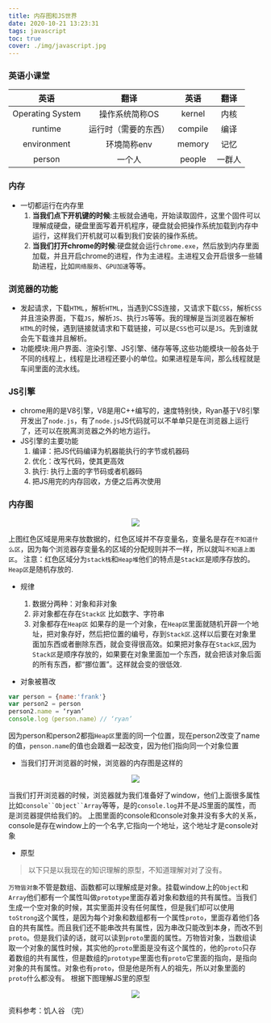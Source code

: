 ```yaml
---
title: 内存图和JS世界
date: 2020-10-21 13:23:31
tags: javascript
toc: true
cover: ./img/javascript.jpg
---
```

### __英语小课堂__
|英语|翻译|英语|翻译|
|:----:|:----:|:----:|:----:|
|Operating System|操作系统简称OS|kernel|内核|
|runtime|运行时（需要的东西）|compile|编译|
|environment|环境简称env|memory|记忆|
|person|一个人|people|一群人|
<!--more-->
### __内存__
* 一切都运行在内存里
	1. __当我们点下开机键的时候__:主板就会通电，开始读取固件，这里个固件可以理解成硬盘，硬盘里面写着开机程序，硬盘就会把操作系统加载到内存中运行，这样我们开机就可以看到我们安装的操作系统。
	2. __当我们打开chrome的时候__:硬盘就会运行`chrome.exe`，然后放到内存里面加载，并且开启chrome的进程，作为主进程。主进程又会开启很多一些辅助进程，比如`网络服务`、`GPU加速`等等。

### __浏览器的功能__
*  发起请求，下载`HTML`，解析`HTML`，当遇到CSS连接，又请求下载`CSS`，解析`CSS`并且渲染界面，下载`JS`，解析`JS`、执行`JS`等等。我的理解是当浏览器在解析`HTML`的时候，遇到链接就请求和下载链接，可以是`CSS`也可以是`JS`。先到谁就会先下载谁并且解析。
*  功能模块:用户界面、渲染引擎、JS引擎、储存等等,这些功能模块一般各处于不同的线程上，线程是比进程还要小的单位。如果进程是车间，那么线程就是车间里面的流水线。

### __JS引擎__
* chrome用的是V8引擎，V8是用C++编写的，速度特别快，Ryan基于V8引擎开发出了`node.js`，有了`node.js`JS代码就可以不单单只是在浏览器上运行了，还可以在脱离浏览器之外的地方运行。
* JS引擎的主要功能
	1. 编译：把JS代码编译为机器能执行的字节或机器码
	2. 优化：改写代码，使其更高效
	3. 执行: 执行上面的字节码或者机器码
	4. 把JS用完的内存回收，方便之后再次使用

### __内存图__
<div align="center"><img src="./img/neicuntu.png"></div>

上图红色区域是用来存放数据的，红色区域并不存变量名，变量名是存在`不知道什么区`，因为每个浏览器存变量名的区域的分配规则并不一样，所以就叫`不知道上面区`。
注意：红色区域分为`stack栈`和`Heap堆`他们的特点是`Stack区`是顺序存放的。`Heap区`是随机存放的.
* 规律
	1. 数据分两种：对象和非对象
	2. 非对象都在存在`Stack区` 比如数字、字符串
	3. 对象都存在`Heap区`
  如果存的是一个对象，在`Heap区`里面就随机开辟一个地址，把对象存好，然后把位置的编号，存到`Stack区`.这样以后要在对象里面加东西或者删除东西，就会变得很高效。如果把对象存在`Stack区`,因为`Stack区`是顺序存放的，如果要在对象里面加一个东西，就会把该对象后面的所有东西，都“挪位置”。这样就会变的很低效.

* 对象被篡改
```javascript
var person = {name:'frank'}
var person2 = person
person2.name = ‘ryan’
console.log（person.name）// ‘ryan’
```
因为person和person2都指`Heap区`里面的同一个位置，现在person2改变了name的值，`penson.name`的值也会跟着一起改变，因为他们指向同一个对象位置

* 当我们打开浏览器的时候，浏览器的内存图是这样的
<div align="center"><img src="./img/neicuntu2.png"></div>

 当我们打开浏览器的时候，浏览器就为我们准备好了window，他们上面很多属性比如`console``Object``Array`等等，是的`console.log`并不是JS里面的属性，而是浏览器提供给我们的。
 上图里面的console和console对象并没有多大的关系，console是存在window上的一个名字,它指向一个地址，这个地址才是console对象

* 原型
> 以下只是以我现在的知识理解的原型，不知道理解对对了没有。

`万物皆对象`不管是数组、函数都可以理解成是对象。挂载window上的`Object`和`Array`他们都有一个属性叫做`prototype`里面存着对象和数组的共有属性。当我们生成一个空对象的时候，其实里面并没有任何属性，但是我们却可以使用`toStrong`这个属性，是因为每个对象和数组都有一个属性`proto`，里面存着他们各自的共有属性。而且我们还不能串改共有属性，因为串改只能改到本身，而改不到`proto`。但是我们读的话，就可以读到`proto`里面的属性。万物皆对象，当数组读取一个对象的属性时候，其实他的`proto`里面是没有这个属性的，他的`proto`只存着数组的共有属性，但是数组的`prototype`里面也有`proto`它里面的指向，是指向对象的共有属性。对象也有`proto`，但是他是所有人的祖先，所以对象里面的`proto`什么都没有。
根据下图理解JS里的原型
<div align="center"><img src="./img/yuanxing1.png"></div>


资料参考：饥人谷
（完）


